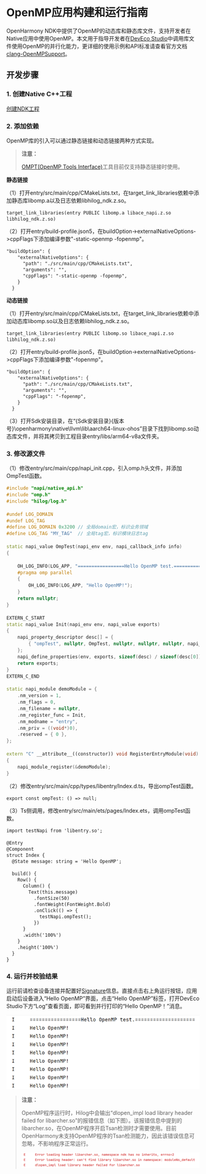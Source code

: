 # OpenMP应用构建和运行指南
<!--Kit: NDK Development-->
<!--Subsystem: arkcompiler-->
<!--Owner: @yangming4249-->
<!--Designer: @ychen3--->
<!--TSE: @zsw_zhushiwei-->

OpenHarmony NDK中提供了OpenMP的动态库和静态库文件，支持开发者在Native应用中使用OpenMP。本文用于指导开发者在[DevEco Studio](https://developer.huawei.com/consumer/cn/deveco-studio/)中调用库文件使用OpenMP的并行化能力，更详细的使用示例和API标准请查看官方文档[clang-OpenMPSupport](https://clang.llvm.org/docs/OpenMPSupport.html)。

## 开发步骤

### 1. 创建Native C++工程
[创建NDK工程](./create-with-ndk.md)

### 2. 添加依赖

OpenMP库的引入可以通过静态链接和动态链接两种方式实现。

> **注意：**
> 
> [OMPT(OpenMP Tools Interface)](https://www.openmp.org/spec-html/5.0/openmpsu15.html#x25-240001.5.1)工具目前仅支持静态链接时使用。
>

**静态链接**

（1）打开entry/src/main/cpp/CMakeLists.txt，在target\_link\_libraries依赖中添加静态库libomp.a以及日志依赖libhilog\_ndk.z.so。

```makelists
target_link_libraries(entry PUBLIC libomp.a libace_napi.z.so libhilog_ndk.z.so)
```

（2）打开entry/build-profile.json5，在buildOption->externalNativeOptions->cppFlags下添加编译参数"-static-openmp -fopenmp"。

```
"buildOption": {
    "externalNativeOptions": {
      "path": "./src/main/cpp/CMakeLists.txt",
      "arguments": "",
      "cppFlags": "-static-openmp -fopenmp",
    }
  }
```

**动态链接**

（1）打开entry/src/main/cpp/CMakeLists.txt，在target\_link\_libraries依赖中添加动态库libomp.so以及日志依赖libhilog\_ndk.z.so。

```makelists
target_link_libraries(entry PUBLIC libomp.so libace_napi.z.so libhilog_ndk.z.so)
```

（2）打开entry/build-profile.json5，在buildOption->externalNativeOptions->cppFlags下添加编译参数"-fopenmp"。

```
"buildOption": {
    "externalNativeOptions": {
      "path": "./src/main/cpp/CMakeLists.txt",
      "arguments": "",
      "cppFlags": "-fopenmp",
    }
  }
```

（3）打开Sdk安装目录，在“{Sdk安装目录}\{版本号}\openharmony\native\llvm\lib\aarch64-linux-ohos”目录下找到libomp.so动态库文件，并将其拷贝到工程目录entry/libs/arm64-v8a文件夹。

### 3. 修改源文件

（1）修改entry/src/main/cpp/napi_init.cpp，引入omp.h头文件，并添加OmpTest函数。

```cpp
#include "napi/native_api.h"
#include "omp.h"
#include "hilog/log.h" 

#undef LOG_DOMAIN 
#undef LOG_TAG 
#define LOG_DOMAIN 0x3200 // 全局domain宏，标识业务领域 
#define LOG_TAG "MY_TAG"  // 全局tag宏，标识模块日志tag

static napi_value OmpTest(napi_env env, napi_callback_info info)
{

    OH_LOG_INFO(LOG_APP, "=================Hello OpenMP test.====================");
    #pragma omp parallel
    {
        OH_LOG_INFO(LOG_APP, "Hello OpenMP!");
    }
    return nullptr;
}

EXTERN_C_START
static napi_value Init(napi_env env, napi_value exports)
{
    napi_property_descriptor desc[] = {
        { "ompTest", nullptr, OmpTest, nullptr, nullptr, nullptr, napi_default, nullptr }
    };
    napi_define_properties(env, exports, sizeof(desc) / sizeof(desc[0]), desc);
    return exports;
}
EXTERN_C_END

static napi_module demoModule = {
    .nm_version = 1,
    .nm_flags = 0,
    .nm_filename = nullptr,
    .nm_register_func = Init,
    .nm_modname = "entry",
    .nm_priv = ((void*)0),
    .reserved = { 0 },
};

extern "C" __attribute__((constructor)) void RegisterEntryModule(void)
{
    napi_module_register(&demoModule);
}

```

（2）修改entry/src/main/cpp/types/libentry/Index.d.ts，导出ompTest函数。

```TS
export const ompTest: () => null;
```

（3）Ts侧调用，修改entry/src/main/ets/pages/Index.ets，调用ompTest函数。

```TS
import testNapi from 'libentry.so';

@Entry
@Component
struct Index {
  @State message: string = 'Hello OpenMP';

  build() {
    Row() {
      Column() {
        Text(this.message)
          .fontSize(50)
          .fontWeight(FontWeight.Bold)
          .onClick(() => {
            testNapi.ompTest();
          })
      }
      .width('100%')
    }
    .height('100%')
  }
}
```

### 4. 运行并校验结果

运行前请检查设备连接并配置好[Signature](https://developer.huawei.com/consumer/cn/doc/harmonyos-guides-V5/ide-signing-V5)信息。直接点击右上角运行按钮，应用启动后设备进入“Hello OpenMP”界面，点击“Hello OpenMP”标签，打开DevEco Studio下方“Log”查看页面，即可看到并行打印的“Hello OpenMP！”消息。

![image1](./figures/omp-result.png)

> **注意：**
> 
> OpenMP程序运行时，Hilog中会输出“dlopen_impl load library header failed for libarcher.so”的报错信息（如下图）。该报错信息中提到的libarcher.so，在OpenMP程序开启Tsan检测时才需要使用。目前OpenHarmony未支持OpenMP程序的Tsan检测能力，因此该错误信息可忽略，不影响程序正常运行。
>
> ![image2](./figures/omp-error.png)
